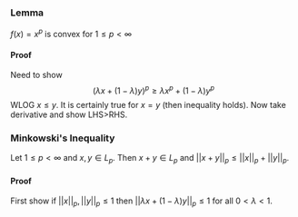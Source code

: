 ### Lemma
$f(x)=x^p$ is convex for $1\leq p<\infty$
#### Proof
Need to show $$
(\lambda x+(1-\lambda)y)^p\geq \lambda x^p +(1-\lambda)y^p
$$ WLOG $x\leq y$. It is certainly true for $x=y$ (then inequality holds). Now take derivative and show LHS>RHS.

### Minkowski's Inequality
Let $1\leq p<\infty$ and $x,y\in L_{p}$. Then $x+y\in L_{p}$ and $||x+y||_{p}\leq ||x||_{p}+||y||_{p}$.
#### Proof
First show if $||x||_{p}, ||y||_{p}\leq 1$ then $||\lambda x+(1-\lambda)y||_{p}\leq 1$ for all $0<\lambda<1$. 